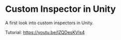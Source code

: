 # Custom Inspector in Unity
A first look into custom inspectors in Unity.

Tutorial: https://youtu.be/lZQDesKVIs4
